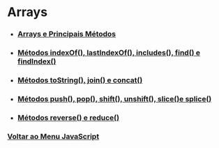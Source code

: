 # Arrays

- ### [Arrays e Principais Métodos](./Material-Estudo/Introducao-Metodos.md)

- ### [Métodos indexOf(), lastIndexOf(), includes(), find() e findIndex()](./Material-Estudo/outrosMetodos.md)

- ### [Métodos toString(), join() e concat()](./Material-Estudo/outrosMetodos-02.md)

- ### [Métodos push(), pop(), shift(), unshift(), slice()e splice()](./Material-Estudo/outrosMetodos-03.md)

- ### [Métodos reverse() e reduce()](./Material-Estudo/outrosMetodos-04.md)

### [Voltar ao Menu JavaScript](../menu-javascript.md)
